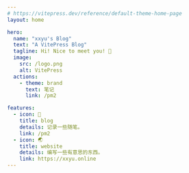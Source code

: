 ```yaml
---
# https://vitepress.dev/reference/default-theme-home-page
layout: home

hero:
  name: "xxyu's Blog"
  text: "A VitePress Blog"
  tagline: Hi! Nice to meet you! 👋
  image:
    src: /logo.png
    alt: VitePress
  actions:
    - theme: brand
      text: 笔记
      link: /pm2

features:
  - icon: 📝
    title: blog
    details: 记录一些随笔。
    link: /pm2
  - icon: 🌏
    title: website
    details: 编写一些有意思的东西。
    link: https://xxyu.online
---
```


